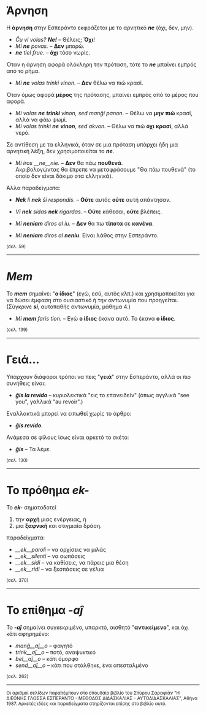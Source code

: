 # __Άρνηση__ 

Η __άρνηση__ στην Εσπεράντο εκφράζεται με το αρνητικό *__ne__* (όχι, δεν, μην).  

- *Ĉu vi volas? __Ne!__*  – Θέλεις; __Όχι__!  
- *Mi __ne__ povas.* – __Δεν__ μπορώ.  
- *__ne__ tiel frue.* – __όχι__ τόσο νωρίς.  

Όταν η άρνηση αφορά ολόκληρη την πρόταση, τότε το *__ne__* μπαίνει εμπρός από το ρήμα.  
- *Mi __ne__ volas trinki vinon.* – __Δεν__ θέλω να πιώ κρασί.  

Όταν όμως αφορά __μέρος__ της πρότασης, μπαίνει εμπρός από το μέρος που αφορά.  

- *Mi volas __ne__ __trinki__ vinon, sed manĝi panon.* – Θέλω να __μην__ __πιώ__ κρασί, αλλά να φάω ψωμί.  
- *Mi volas trinki __ne__ __vinon__, sed akvon.* – Θέλω να πιώ __όχι__ __κρασί__, αλλά νερό.  

Σε αντίθεση με τα ελληνικά, όταν σε μια πρόταση υπάρχει ήδη μια αρνητική λέξη, δεν χρησιμοποιείται το *__ne__*.  

- *Mi iros __ne__nie.* – __Δεν__ θα πάω __πουθενά__.  
Ακριβολογώντας θα έπρεπε να μεταφράσουμε "Θα πάω πουθενά" (το οποίο δεν είναι δόκιμο στα ελληνικά).

Άλλα παραδείγματα:

- *__Nek__ li __nek__ ŝi respondis.*   – __Ούτε__ αυτός __ούτε__ αυτή απάντησαν.
- *Vi __nek__ sidas __nek__ rigardas.* – __Ούτε__ κάθεσαι, __ούτε__ βλέπεις.

- *Mi __neniam__ diros al iu.* – __Δεν__ θα πω __τίποτα__ σε __κανένα__.
- *Mi __neniam__ diros al __neniu__*. Είναι λάθος στην Εσπεράντο.

<sub>(σελ. 59)</sub>

---

# *__Mem__* 

Το *__mem__* σημαίνει "__ο ίδιος__" (εγώ, εσύ, αυτός κλπ.) και χρησιμοποιείται για να δώσει έμφαση στο ουσιαστικό ή την αντωνυμία που προηγείται. (Σύγκρινε *__si__*, αυτοπαθής αντωνυμία, μάθημα 4.)
- *Mi __mem__ faris tion.*  – Εγώ __ο ίδιος__ έκανα αυτό. Το έκανα __ο ίδιος__.

<sub>(σελ. 139)</sub>

---

# __Γειά…__ 

Υπάρχουν διάφοροι τρόποι να πεις "__γειά__" στην Εσπεράντο, αλλά οι πιο συνήθεις είναι: 

- *__ĝis la revido__* – κυριολεκτικά  "εις το επανειδείν" (όπως αγγλικά "see you", γαλλικά "au revoir".)

Εναλλακτικά μπορεί να ειπωθεί χωρίς το άρθρο:

- *__ĝis revido__*.

Ανάμεσα σε φίλους ίσως είναι αρκετό το σκέτο:

- *__ĝis__* – Τα λέμε.

<sub>(σελ. 130)</sub>

---

# Το πρόθημα *__ek-__* 

Το *__ek-__* σηματοδοτεί

1. την __αρχή__ μιας ενέργειας, ή
2. μια __ξαφνική__ και στιγμιαία δράση.

παραδείγματα:

- *__ek__paroli*  – να αρχίσεις να μιλάς
- *__ek__silenti* – να σωπάσεις
- *__ek__sidi*    – να καθίσεις, να πάρεις μια θέση
- *__ek__ridi*    – να ξεσπάσεις σε γέλια

<sub>(σελ. 370)</sub>

---

# Το επίθημα *__-aĵ__* 

Το *__-aĵ__* σημαίνει συγκεκριμένο, υπαρκτό, αισθητό "__αντικείμενο__", και όχι κάτι αφηρημένο:

- *manĝ__aĵ__o*  – φαγητό
- *trink__aĵ__o* – ποτό, αναψυκτικό
- *bel__aĵ__o*   – κάτι όμορφο
- *send__aĵ__o*  – κάτι που στάλθηκε, ένα απεσταλμένο

<sub>(σελ. 262)</sub>

--- 

<sub>Οι αριθμοί σελίδων παραπέμπουν στο σπουδαίο βιβλίο του Σπύρου Σαραφιάν "Η ΔΙΕΘΝΗΣ ΓΛΩΣΣΑ ΕΣΠΕΡΑΝΤΟ - ΜΕΘΟΔΟΣ ΔΙΔΑΣΚΑΛΙΑΣ - ΑΥΤΟΔΙΔΑΣΚΑΛΙΑΣ", Αθήνα 1987. Αρκετές ιδέες και παραδείγματα στηρίζονται επίσης στο βιβλίο αυτό.</sub>
